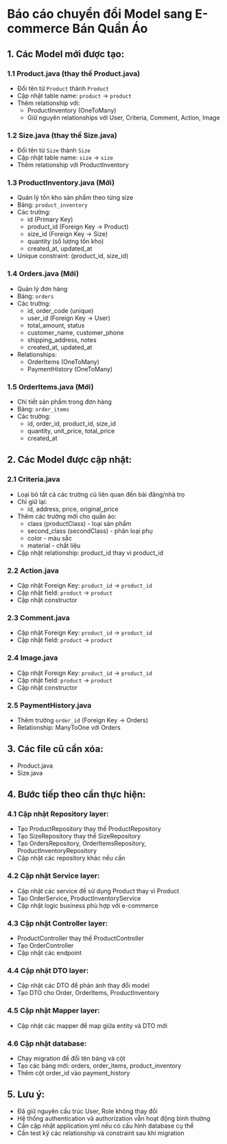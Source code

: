 # Báo cáo chuyển đổi Model sang E-commerce Bán Quần Áo

## 1. Các Model mới được tạo:

### 1.1 Product.java (thay thế Product.java)
- Đổi tên từ `Product` thành `Product`
- Cập nhật table name: `product` → `product`
- Thêm relationship với:
  - ProductInventory (OneToMany)
  - Giữ nguyên relationships với User, Criteria, Comment, Action, Image

### 1.2 Size.java (thay thế Size.java)
- Đổi tên từ `Size` thành `Size`
- Cập nhật table name: `size` → `size`
- Thêm relationship với ProductInventory

### 1.3 ProductInventory.java (Mới)
- Quản lý tồn kho sản phẩm theo từng size
- Bảng: `product_inventory`
- Các trường:
  - id (Primary Key)
  - product_id (Foreign Key → Product)
  - size_id (Foreign Key → Size)
  - quantity (số lượng tồn kho)
  - created_at, updated_at
- Unique constraint: (product_id, size_id)

### 1.4 Orders.java (Mới)
- Quản lý đơn hàng
- Bảng: `orders`
- Các trường:
  - id, order_code (unique)
  - user_id (Foreign Key → User)
  - total_amount, status
  - customer_name, customer_phone
  - shipping_address, notes
  - created_at, updated_at
- Relationships:
  - OrderItems (OneToMany)
  - PaymentHistory (OneToMany)

### 1.5 OrderItems.java (Mới)
- Chi tiết sản phẩm trong đơn hàng
- Bảng: `order_items`
- Các trường:
  - id, order_id, product_id, size_id
  - quantity, unit_price, total_price
  - created_at

## 2. Các Model được cập nhật:

### 2.1 Criteria.java
- Loại bỏ tất cả các trường cũ liên quan đến bài đăng/nhà trọ
- Chỉ giữ lại:
  - id, address, price, original_price
- Thêm các trường mới cho quần áo:
  - class (productClass) - loại sản phẩm
  - second_class (secondClass) - phân loại phụ
  - color - màu sắc
  - material - chất liệu
- Cập nhật relationship: product_id thay vì product_id

### 2.2 Action.java
- Cập nhật Foreign Key: `product_id` → `product_id`
- Cập nhật field: `product` → `product`
- Cập nhật constructor

### 2.3 Comment.java
- Cập nhật Foreign Key: `product_id` → `product_id`
- Cập nhật field: `product` → `product`

### 2.4 Image.java
- Cập nhật Foreign Key: `product_id` → `product_id`
- Cập nhật field: `product` → `product`
- Cập nhật constructor

### 2.5 PaymentHistory.java
- Thêm trường `order_id` (Foreign Key → Orders)
- Relationship: ManyToOne với Orders

## 3. Các file cũ cần xóa:
- Product.java
- Size.java

## 4. Bước tiếp theo cần thực hiện:

### 4.1 Cập nhật Repository layer:
- Tạo ProductRepository thay thế ProductRepository
- Tạo SizeRepository thay thế SizeRepository
- Tạo OrdersRepository, OrderItemsRepository, ProductInventoryRepository
- Cập nhật các repository khác nếu cần

### 4.2 Cập nhật Service layer:
- Cập nhật các service để sử dụng Product thay vì Product
- Tạo OrderService, ProductInventoryService
- Cập nhật logic business phù hợp với e-commerce

### 4.3 Cập nhật Controller layer:
- ProductController thay thế ProductController
- Tạo OrderController
- Cập nhật các endpoint

### 4.4 Cập nhật DTO layer:
- Cập nhật các DTO để phản ánh thay đổi model
- Tạo DTO cho Order, OrderItems, ProductInventory

### 4.5 Cập nhật Mapper layer:
- Cập nhật các mapper để map giữa entity và DTO mới

### 4.6 Cập nhật database:
- Chạy migration để đổi tên bảng và cột
- Tạo các bảng mới: orders, order_items, product_inventory
- Thêm cột order_id vào payment_history

## 5. Lưu ý:
- Đã giữ nguyên cấu trúc User, Role không thay đổi
- Hệ thống authentication và authorization vẫn hoạt động bình thường
- Cần cập nhật application.yml nếu có cấu hình database cụ thể
- Cần test kỹ các relationship và constraint sau khi migration
